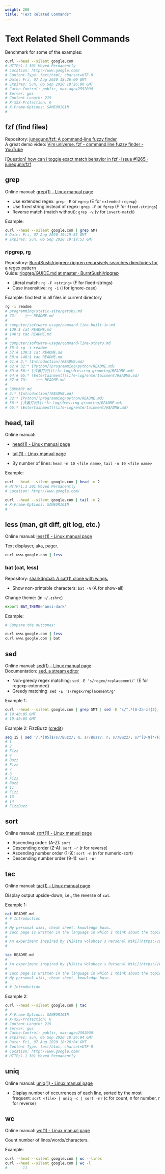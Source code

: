 ```yaml
---
weight: 200
title: "Text Related Commands"
---
```


# Text Related Shell Commands

Benchmark for some of the examples:

```bash
curl --head --silent google.com
# HTTP/1.1 301 Moved Permanently
# Location: http://www.google.com/
# Content-Type: text/html; charset=UTF-8
# Date: Fri, 07 Aug 2020 18:26:00 GMT
# Expires: Sun, 06 Sep 2020 18:26:00 GMT
# Cache-Control: public, max-age=2592000
# Server: gws
# Content-Length: 219
# X-XSS-Protection: 0
# X-Frame-Options: SAMEORIGIN
# 
```

## fzf (find files)

Repository: [junegunn/fzf: A command-line fuzzy finder](https://github.com/junegunn/fzf)  
A great demo video: [Vim universe. fzf - command line fuzzy finder - YouTube](https://www.youtube.com/watch?v=qgG5Jhi_Els)

[\[Question\] how can I toggle exact match behavior in fzf · Issue \#1265 · junegunn/fzf](https://github.com/junegunn/fzf/issues/1265)

## grep

Online manual: [grep(1) - Linux manual page](https://man7.org/linux/man-pages/man1/grep.1.html)

- Use extended regex: `grep -E` or `egrep` (E for `extended-regexp`)
- Use fixed string instead of regex: `grep -F` or `fgrep` (F for `fixed-strings`)
- Reverse match (match without): `grep -v` (v for `invert-match`)

Example:

```bash
curl --head --silent google.com | grep GMT
# Date: Fri, 07 Aug 2020 19:19:53 GMT
# Expires: Sun, 06 Sep 2020 19:19:53 GMT
```

### ripgrep, rg

Repository: [BurntSushi/ripgrep: ripgrep recursively searches directories for a regex pattern](https://github.com/BurntSushi/ripgrep)  
Guide: [ripgrep/GUIDE.md at master · BurntSushi/ripgrep](https://github.com/BurntSushi/ripgrep/blob/master/GUIDE.md)

- Literal match: `rg -F <string>` (F for fixed-strings)
- Case insensitive: `rg -i` (i for ignore-case)

Example: find text in all files in current directory

```sh
rg -i readme
# programming/static-site/gatsby.md
# 73:    ├── README.md
# 
# computer/software-usage/command-line-built-in.md
# 139:$ cat README.md
# 148:$ tac README.md
# 
# computer/software-usage/command-line-others.md
# 55:$ rg -i readme
# 57:# 139:$ cat README.md
# 58:# 148:$ tac README.md
# 61:# 3:* [Introduction](README.md)
# 62:# 32:* [Python](programming/python/README.md)
# 63:# 56:* [衣着打扮](life-log/dressing-grooming/README.md)
# 64:# 65:* [Entertainment](life-log/entertainment/README.md)
# 67:# 73:    ├── README.md
# 
# SUMMARY.md
# 3:* [Introduction](README.md)
# 32:* [Python](programming/python/README.md)
# 56:* [衣着打扮](life-log/dressing-grooming/README.md)
# 65:* [Entertainment](life-log/entertainment/README.md)
```

## head, tail

Online manual:

- [head(1) - Linux manual page](https://man7.org/linux/man-pages/man1/head.1.html)
- [tail(1) - Linux manual page](https://man7.org/linux/man-pages/man1/tail.1.html)

- By number of lines: `head -n 10 <file name>`, `tail -n 10 <file name>`

Example:

```bash
curl --head --silent google.com | head -n 2
# HTTP/1.1 301 Moved Permanently
# Location: http://www.google.com/

curl --head --silent google.com | tail -n 2
# X-Frame-Options: SAMEORIGIN
# 
```

## less (man, git diff, git log, etc.)

Online manual: [less(1) - Linux manual page](https://man7.org/linux/man-pages/man1/less.1.html)

Text displayer, aka, pager.

```bash
curl www.google.com | less
```

### bat (cat, less)

Repository: [sharkdp/bat: A cat(1) clone with wings.](https://github.com/sharkdp/bat)

- Show non-printable characters: `bat -A` (A for show-all)

Change theme: (in `~/.zshrc`)

```bash
export BAT_THEME='ansi-dark'
```

Example:

```bash
# Compare the outcomes:

curl www.google.com | less
curl www.google.com | bat
```


## sed

Online manual: [sed(1) - Linux manual page](https://man7.org/linux/man-pages/man1/sed.1.html)  
Documentation: [sed, a stream editor](https://www.gnu.org/software/sed/manual/sed.html)

- Non-greedy regex matching: `sed -E 's/regex/replacement/'` (E for regexp-extended)
- Greedy matching: `sed -E 's/regex/replacement/g'`

Example 1:

```bash
curl --head --silent google.com | grep GMT | sed -E 's/^.*[A-Za-z]{3}, [0-9]{2} [A-Za-z]{3} 2020 (.*)$/\1/'
# 19:40:05 GMT
# 19:40:05 GMT
```

Example 2: FizzBuzz \([credit](https://rosettacode.org/wiki/FizzBuzz#Sed)\)

```bash
seq 15 | sed '/.*[05]$/s//Buzz/; n; s//Buzz/; n; s//Buzz/; s/^[0-9]*/Fizz/'
# 1
# 2
# Fizz
# 4
# Buzz
# Fizz
# 7
# 8
# Fizz
# Buzz
# 11
# Fizz
# 13
# 14
# FizzBuzz
```

## sort

Online manual: [sort(1) - Linux manual page](https://man7.org/linux/man-pages/man1/sort.1.html)

- Ascending order: (A-Z): `sort`
- Descending order (Z-A): `sort -r` (r for reverse)
- Ascending number order (1-9): `sort -n` (n for numeric-sort)
- Descending number order (9-1): `sort -nr`

## tac

Online manual: [tac(1) - Linux manual page](https://man7.org/linux/man-pages/man1/tac.1.html)

Display output upside-down, i.e., the reverse of `cat`.

Example 1:

```bash
cat README.md
# # Introduction
# 
# My personal wiki, cheat sheet, knowledge base…
# Each page is written in the language in which I think about the topic.
# 
# An experiment inspired by [Nikita Voloboev's Personal Wiki](https://wiki.nikitavoloboev.xyz/).
# 

tac README.md
# 
# An experiment inspired by [Nikita Voloboev's Personal Wiki](https://wiki.nikitavoloboev.xyz/).
# 
# Each page is written in the language in which I think about the topic.
# My personal wiki, cheat sheet, knowledge base…
# 
# # Introduction
```

Example 2:

```bash
curl --head --silent google.com | tac
# 
# X-Frame-Options: SAMEORIGIN
# X-XSS-Protection: 0
# Content-Length: 219
# Server: gws
# Cache-Control: public, max-age=2592000
# Expires: Sun, 06 Sep 2020 18:26:04 GMT
# Date: Fri, 07 Aug 2020 18:26:04 GMT
# Content-Type: text/html; charset=UTF-8
# Location: http://www.google.com/
# HTTP/1.1 301 Moved Permanently
```

## uniq

Online manual: [uniq(1) - Linux manual page](https://man7.org/linux/man-pages/man1/uniq.1.html)

- Display number of occurrences of each line, sorted by the most frequent: `sort <file> | uniq -c | sort -nr` (c for count, n for number, r for reverse)

## wc

Online manual: [wc(1) - Linux manual page](https://man7.org/linux/man-pages/man1/wc.1.html)

Count number of lines/words/characters.

Example:

```bash
curl --head --silent google.com | wc --lines
curl --head --silent google.com | wc -l
#       11
```
